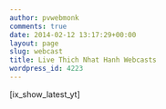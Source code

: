 ```yaml
---
author: pvwebmonk
comments: true
date: 2014-02-12 13:17:29+00:00
layout: page
slug: webcast
title: Live Thich Nhat Hanh Webcasts
wordpress_id: 4223
---
```


[ix_show_latest_yt]



  


